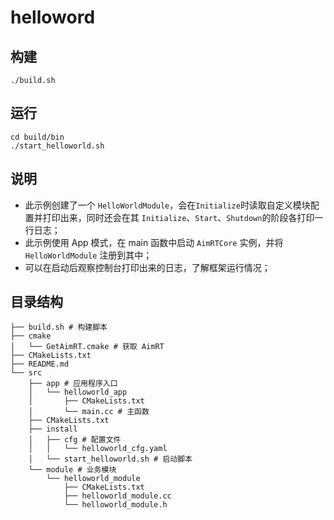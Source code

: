 # helloword

## 构建

```
./build.sh
```

## 运行

```
cd build/bin
./start_helloworld.sh
```

## 说明

- 此示例创建了一个 `HelloWorldModule`，会在`Initialize`时读取自定义模块配置并打印出来，同时还会在其 `Initialize`、`Start`、`Shutdown`的阶段各打印一行日志；
- 此示例使用 App 模式，在 main 函数中启动 `AimRTCore` 实例，并将 `HelloWorldModule` 注册到其中；
- 可以在启动后观察控制台打印出来的日志，了解框架运行情况；

## 目录结构

```shell
├── build.sh # 构建脚本
├── cmake
│   └── GetAimRT.cmake # 获取 AimRT
├── CMakeLists.txt
├── README.md
└── src
    ├── app # 应用程序入口
    │   └── helloworld_app
    │       ├── CMakeLists.txt
    │       └── main.cc # 主函数
    ├── CMakeLists.txt
    ├── install
    │   ├── cfg # 配置文件
    │   │   └── helloworld_cfg.yaml
    │   └── start_helloworld.sh # 启动脚本
    └── module # 业务模块
        └── helloworld_module
            ├── CMakeLists.txt
            ├── helloworld_module.cc
            └── helloworld_module.h
```
